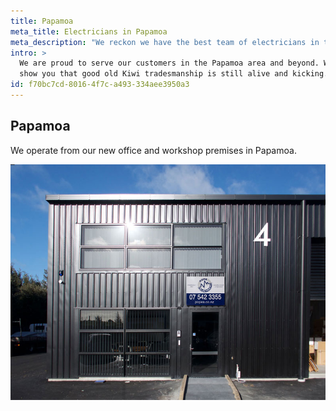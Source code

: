 ```yaml
---
title: Papamoa
meta_title: Electricians in Papamoa
meta_description: "We reckon we have the best team of electricians in the Bay of Plenty. Don't believe us? Ask our customers!"
intro: >
  We are proud to serve our customers in the Papamoa area and beyond. We would love the opportunity to
  show you that good old Kiwi tradesmanship is still alive and kicking.
id: f70bc7cd-8016-4f7c-a493-334aee3950a3
---
```

## Papamoa

We operate from our new office and workshop premises in Papamoa.


![Our new premises](/assets/img/office-front-1.jpg)
